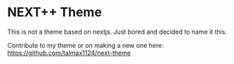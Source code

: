 # NEXT++ Theme

This is not a theme based on nextjs. Just bored and decided to name it this. 

Contribute to my theme or on making a new one here: https://github.com/talmax1124/next-theme